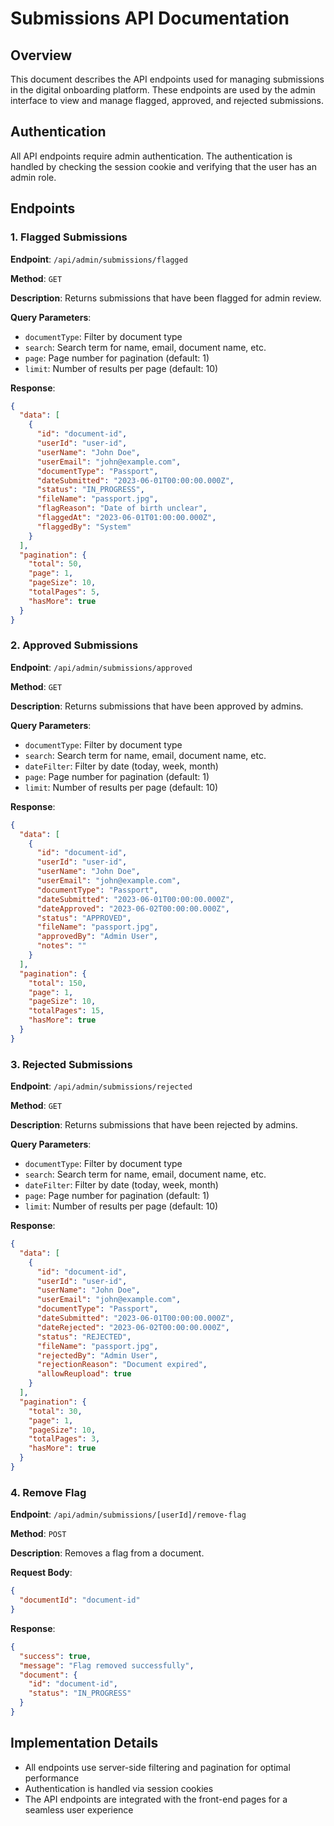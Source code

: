 # Submissions API Documentation

## Overview

This document describes the API endpoints used for managing submissions in the digital onboarding platform. These endpoints are used by the admin interface to view and manage flagged, approved, and rejected submissions.

## Authentication

All API endpoints require admin authentication. The authentication is handled by checking the session cookie and verifying that the user has an admin role.

## Endpoints

### 1. Flagged Submissions

**Endpoint**: `/api/admin/submissions/flagged`

**Method**: `GET`

**Description**: Returns submissions that have been flagged for admin review.

**Query Parameters**:
- `documentType`: Filter by document type
- `search`: Search term for name, email, document name, etc.
- `page`: Page number for pagination (default: 1)
- `limit`: Number of results per page (default: 10)

**Response**:
```json
{
  "data": [
    {
      "id": "document-id",
      "userId": "user-id",
      "userName": "John Doe",
      "userEmail": "john@example.com",
      "documentType": "Passport",
      "dateSubmitted": "2023-06-01T00:00:00.000Z",
      "status": "IN_PROGRESS",
      "fileName": "passport.jpg",
      "flagReason": "Date of birth unclear",
      "flaggedAt": "2023-06-01T01:00:00.000Z",
      "flaggedBy": "System"
    }
  ],
  "pagination": {
    "total": 50,
    "page": 1,
    "pageSize": 10,
    "totalPages": 5,
    "hasMore": true
  }
}
```

### 2. Approved Submissions

**Endpoint**: `/api/admin/submissions/approved`

**Method**: `GET`

**Description**: Returns submissions that have been approved by admins.

**Query Parameters**:
- `documentType`: Filter by document type
- `search`: Search term for name, email, document name, etc.
- `dateFilter`: Filter by date (today, week, month)
- `page`: Page number for pagination (default: 1)
- `limit`: Number of results per page (default: 10)

**Response**:
```json
{
  "data": [
    {
      "id": "document-id",
      "userId": "user-id",
      "userName": "John Doe",
      "userEmail": "john@example.com",
      "documentType": "Passport",
      "dateSubmitted": "2023-06-01T00:00:00.000Z",
      "dateApproved": "2023-06-02T00:00:00.000Z",
      "status": "APPROVED",
      "fileName": "passport.jpg",
      "approvedBy": "Admin User",
      "notes": ""
    }
  ],
  "pagination": {
    "total": 150,
    "page": 1,
    "pageSize": 10,
    "totalPages": 15,
    "hasMore": true
  }
}
```

### 3. Rejected Submissions

**Endpoint**: `/api/admin/submissions/rejected`

**Method**: `GET`

**Description**: Returns submissions that have been rejected by admins.

**Query Parameters**:
- `documentType`: Filter by document type
- `search`: Search term for name, email, document name, etc.
- `dateFilter`: Filter by date (today, week, month)
- `page`: Page number for pagination (default: 1)
- `limit`: Number of results per page (default: 10)

**Response**:
```json
{
  "data": [
    {
      "id": "document-id",
      "userId": "user-id",
      "userName": "John Doe",
      "userEmail": "john@example.com",
      "documentType": "Passport",
      "dateSubmitted": "2023-06-01T00:00:00.000Z",
      "dateRejected": "2023-06-02T00:00:00.000Z",
      "status": "REJECTED",
      "fileName": "passport.jpg",
      "rejectedBy": "Admin User",
      "rejectionReason": "Document expired",
      "allowReupload": true
    }
  ],
  "pagination": {
    "total": 30,
    "page": 1,
    "pageSize": 10,
    "totalPages": 3,
    "hasMore": true
  }
}
```

### 4. Remove Flag

**Endpoint**: `/api/admin/submissions/[userId]/remove-flag`

**Method**: `POST`

**Description**: Removes a flag from a document.

**Request Body**:
```json
{
  "documentId": "document-id"
}
```

**Response**:
```json
{
  "success": true,
  "message": "Flag removed successfully",
  "document": {
    "id": "document-id",
    "status": "IN_PROGRESS"
  }
}
```

## Implementation Details

- All endpoints use server-side filtering and pagination for optimal performance
- Authentication is handled via session cookies
- The API endpoints are integrated with the front-end pages for a seamless user experience

